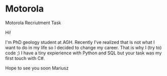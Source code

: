 # Motorola
Motorola Recriutment Task

Hi!

I'm PhD geology student at AGH. Recently I've realized that is not what I want to do in my life so I decided to change my career. That is why I (try to) code ;)
I have a tiny expierience with Python and SQL but your task was my first touch with C#.

Hope to see you soon
Mariusz 

